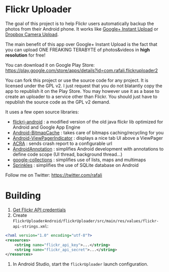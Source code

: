 Flickr Uploader
===============

The goal of this project is to help Flickr users automatically backup the photos from their Android phone.
It works like [Google+ Instant Upload](http://support.google.com/plus/answer/2910392?hl=en) or [Dropbox Camera Upload](https://blog.dropbox.com/2012/02/your-photos-simplified-part-1/).

The main benefit of this app over Google+ Instant Upload is the fact that you can upload ONE FREAKING TERABYTE of photos&videos in **high resolution** for free!

You can download it on Google Play Store: https://play.google.com/store/apps/details?id=com.rafali.flickruploader2

You can fork this project or use the source code for any project. It is licensed under the GPL v2. I just request that you do not blatantly copy the app to republish it on the Play Store.
You may however use it as a base to create an uploader to a service other than Flickr. You should just have to republish the source code as the GPL v2 demand.

It uses a few open source libraries:
- [flickrj-android](https://code.google.com/p/flickrj-android/) : a modified version of the old java flickr lib optimized for Android and Google App Engine
- [Android-BitmapCache](https://github.com/chrisbanes/Android-BitmapCache) : takes care of bitmaps caching/recycling for you
- [Android-ViewPagerIndicator](https://github.com/JakeWharton/Android-ViewPagerIndicator) : displays a nice tab UI above a ViewPager
- [ACRA](https://github.com/ACRA/acra) : sends crash report to a configurable url
- [AndroidAnnotation](https://github.com/excilys/androidannotations) : simplifies Android development with annotations to define code scope (UI thread, background thread…)
- [google-collections](https://code.google.com/p/google-collections/) : simplifies use of lists, maps and multimaps
- [Sprinkles](https://github.com/emilsjolander/sprinkles) : simplifies the use of SQLite database on Android


Follow me on Twitter: https://twitter.com/rafali

Building
========
1. [Get Flickr API credentials](https://www.flickr.com/services/apps/create/apply)
1. Create `FlickrUploaderAndroid/flickrUploader/src/main/res/values/flickr-api-strings.xml`:
```xml
<?xml version="1.0" encoding="utf-8"?>
<resources>
    <string name="flickr_api_key">...</string>
    <string name="flickr_api_secret">...</string>
</resources>
```
1. In Android Studio, start the `flickrUploader` launch configuration.
